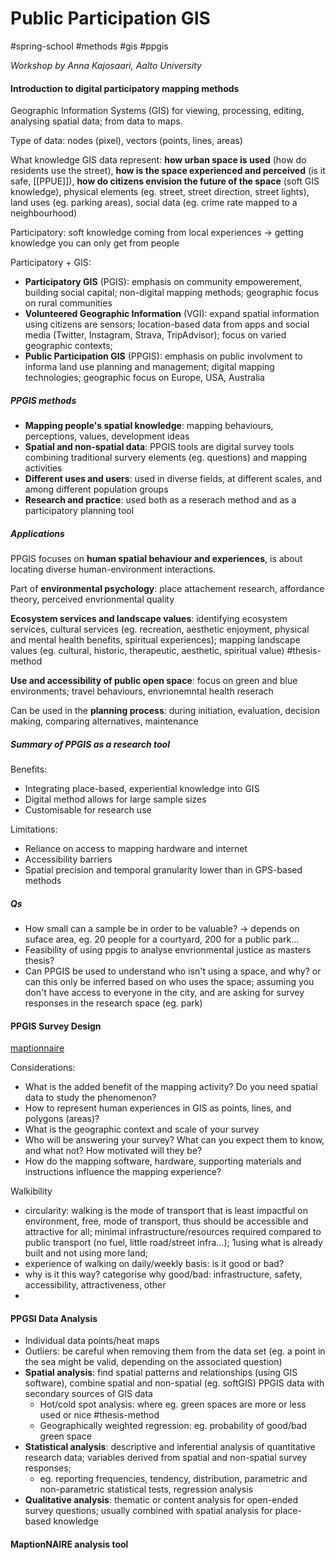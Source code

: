 # Public Participation GIS

#spring-school #methods #gis #ppgis

*Workshop by Anna Kajosaari, Aalto University*

#### Introduction to digital participatory mapping methods

Geographic Information Systems (GIS) for viewing, processing, editing, analysing spatial data; from data to maps.

Type of data: nodes (pixel), vectors (points, lines, areas)

What knowledge GIS data represent: **how urban space is used** (how do residents use the street), **how is the space experienced and perceived** (is it safe, [[PPUE]]), **how do citizens envision the future of the space** (soft GIS knowledge), physical elements (eg. street, street direction, street lights), land uses (eg. parking areas), social data (eg. crime rate mapped to a neighbourhood)

Participatory: soft knowledge coming from local experiences -> getting knowledge you can only get from people

Participatory + GIS:
- **Participatory GIS** (PGIS): emphasis on community empowerement, building social capital; non-digital mapping methods; geographic focus on rural communities
- **Volunteered Geographic Information** (VGI): expand spatial information using citizens are sensors; location-based data from apps and social media (Twitter, Instagram, Strava, TripAdvisor); focus on varied geographic contexts;
- **Public Participation GIS** (PPGIS): emphasis on public involvment to informa land use planning and management; digital mapping technologies; geographic focus on Europe, USA, Australia

##### PPGIS methods

- **Mapping people's spatial knowledge**: mapping behaviours, perceptions, values, development ideas 
- **Spatial and non-spatial data**: PPGIS tools are digital survey tools combining traditional survery elements (eg. questions) and mapping activities
- **Different uses and users**: used in diverse fields, at different scales, and among different population groups
- **Research and practice**: used both as a reserach method and as a participatory planning tool

##### Applications

PPGIS focuses on **human spatial behaviour and experiences**, is about locating diverse human-environment interactions.

Part of **environmental psychology**: place attachement research, affordance theory, perceived envrionmental quality

**Ecosystem services and landscape values**: identifying ecosystem services, cultural services (eg. recreation, aesthetic enjoyment, physical and mental health benefits, spiritual experiences); mapping landscape values (eg. cultural, historic, therapeutic, aesthetic, spiritual value) #thesis-method

**Use and accessibility of public open space**: focus on green and blue environments; travel behaviours, envrionemntal health reserach

Can be used in the **planning process**: during initiation, evaluation, decision making, comparing alternatives, maintenance

##### Summary of PPGIS as a research tool

Benefits:
- Integrating place-based, experiential knowledge into GIS
- Digital method allows for large sample sizes
- Customisable for research use

Limitations:
- Reliance on access to mapping hardware and internet
- Accessibility barriers
- Spatial precision and temporal granularity lower than in GPS-based methods

##### Qs
- How small can a sample be in order to be valuable? -> depends on suface area, eg. 20 people for a courtyard, 200 for a public park...
- Feasibility of using ppgis to analyse envrionmental justice as masters thesis?
- Can PPGIS be used to understand who isn't using a space, and why? or can this only be inferred based on who uses the space; assuming you don't have access to everyone in the city, and are asking for survey responses in the research space (eg. park)



#### PPGIS Survey Design

[maptionnaire](https://new.maptionnaire.com/)

Considerations:
- What is the added benefit of the mapping activity? Do you need spatial data to study the phenomenon?
- How to represent human experiences in GIS as points, lines, and polygons (areas)?
- What is the geographic context and scale of your survey
- Who will be answering your survey? What can you expect them to know, and what not? How motivated will they be?
- How do the mapping software, hardware, supporting materials and instructions influence the mapping experience?

Walkibility
- circularity: walking is the mode of transport that is least impactful on environment, free, mode of transport, thus should be accessible and attractive for all; minimal infrastructure/resources required compared to public transport (no fuel, little road/street infra...); 1using what is already built and not using more land;
- experience of walking on daily/weekly basis: is it good or bad?
- why is it this way? categorise why good/bad: infrastructure, safety, accessibility, attractiveness, other
- 

#### PPGSI Data Analysis

- Individual data points/heat maps
- Outliers: be careful when removing them from the data set (eg. a point in the sea might be valid, depending on the associated question)
- **Spatial analysis**: find spatial patterns and relationships (using GIS software), combine spatial and non-spatial (eg. softGIS) PPGIS data with secondary sources of GIS data
	- Hot/cold spot analysis: where eg. green spaces are more or less used or nice #thesis-method 
	- Geographically weighted regression: eg. probability of good/bad green space
- **Statistical analysis**: descriptive and inferential analysis of quantitative research data; variables derived from spatial and non-spatial survey responses;
	- eg. reporting frequencies, tendency, distribution, parametric and non-parametric statistical tests, regression analysis
- **Qualitative analysis**: thematic or content analysis for open-ended survey questions; usually combined with spatial analysis for place-based knowledge


#### MaptionNAIRE analysis tool
